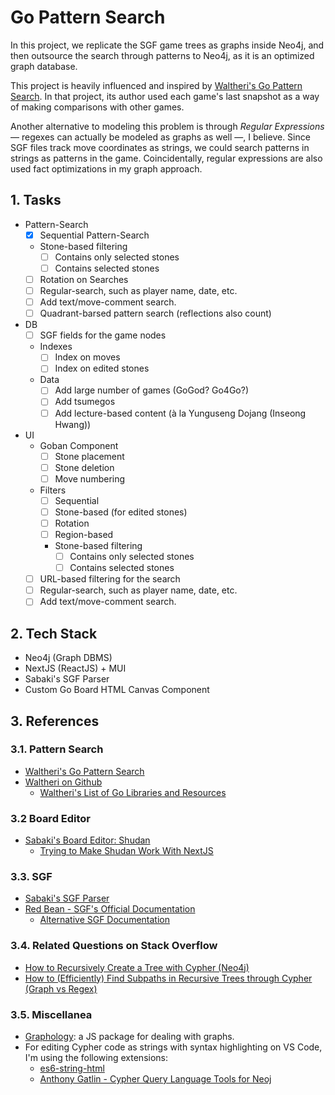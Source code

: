 # Go Pattern Search

In this project, we replicate the SGF game trees as graphs inside Neo4j, and then outsource the search through patterns to Neo4j, as it is an optimized graph database.

This project is heavily influenced and inspired by [Waltheri's Go Pattern Search](http://ps.waltheri.net/). In that project, its author used each game's last snapshot as a way of making comparisons with other games.

Another alternative to modeling this problem is through _Regular Expressions_ &mdash; regexes can actually be modeled as graphs as well &mdash;, I believe. Since SGF files track move coordinates as strings, we could search patterns in strings as patterns in the game. Coincidentally, regular expressions are also used fact optimizations in my graph approach.

## 1. Tasks

- Pattern-Search
  - [x] Sequential Pattern-Search
  - Stone-based filtering
    - [ ] Contains only selected stones
    - [ ] Contains selected stones
  - [ ] Rotation on Searches
  - [ ] Regular-search, such as player name, date, etc.
  - [ ] Add text/move-comment search.
  - [ ] Quadrant-barsed pattern search (reflections also count)
- DB
  - [ ] SGF fields for the game nodes
  - Indexes
    - [ ] Index on moves
    - [ ] Index on edited stones
  - Data
    - [ ] Add large number of games (GoGod? Go4Go?)
    - [ ] Add tsumegos
    - [ ] Add lecture-based content (à la Yunguseng Dojang (Inseong Hwang))
- UI
  - Goban Component
    - [ ] Stone placement
    - [ ] Stone deletion
    - [ ] Move numbering
  - Filters
    - [ ] Sequential
    - [ ] Stone-based (for edited stones)
    - [ ] Rotation
    - [ ] Region-based
    - Stone-based filtering
      - [ ] Contains only selected stones
      - [ ] Contains selected stones
  - [ ] URL-based filtering for the search
  - [ ] Regular-search, such as player name, date, etc.
  - [ ] Add text/move-comment search.

## 2. Tech Stack

- Neo4j (Graph DBMS)
- NextJS (ReactJS) + MUI
- Sabaki's SGF Parser
- Custom Go Board HTML Canvas Component

## 3. References

### 3.1. Pattern Search

- [Waltheri's Go Pattern Search](http://ps.waltheri.net/)
- [Waltheri on Github](https://github.com/waltheri)
  - [Waltheri's List of Go Libraries and Resources](https://github.com/waltheri/go-libraries)

### 3.2 Board Editor

- [Sabaki's Board Editor: Shudan](https://github.com/SabakiHQ/Shudan)
  - [Trying to Make Shudan Work With NextJS](https://github.com/SabakiHQ/Shudan/issues/1#issuecomment-1820779837)

### 3.3. SGF

- [Sabaki's SGF Parser](https://github.com/SabakiHQ/sgf)
- [Red Bean - SGF's Official Documentation](https://www.red-bean.com/sgf/)
  - [Alternative SGF Documentation](https://homepages.cwi.nl/~aeb/go/misc/sgf.html)

### 3.4. Related Questions on Stack Overflow

- [How to Recursively Create a Tree with Cypher (Neo4j)](https://stackoverflow.com/q/77495108/4756173)
- [How to (Efficiently) Find Subpaths in Recursive Trees through Cypher (Graph vs Regex)](https://stackoverflow.com/q/77497411/4756173)

### 3.5. Miscellanea

- [Graphology](https://github.com/graphology/graphology): a JS package for dealing with graphs.
- For editing Cypher code as strings with syntax highlighting on VS Code, I'm using the following extensions:
  - [es6-string-html](https://marketplace.visualstudio.com/items?itemName=Tobermory.es6-string-html)
  - [Anthony Gatlin - Cypher Query Language Tools for Neoj](https://marketplace.visualstudio.com/items?itemName=AnthonyJGatlin.vscode-cypher-query-language-tools)
